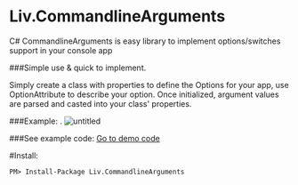# Liv.CommandlineArguments
C# CommandlineArguments is easy library to implement options/switches support in your console app

###Simple use & quick to implement.

Simply create a class with properties to define the Options for your app, use OptionAttribute to describe your option.
Once initialized, argument values are parsed and casted into your class' properties.

###Example:
.
![untitled](https://cloud.githubusercontent.com/assets/246724/16036961/ea7d4594-3226-11e6-8a9a-89ac3410f3a4.png)

###See example code:
[Go to demo code](Demo/Program.cs)

#Install:
```
PM> Install-Package Liv.CommandlineArguments
```
